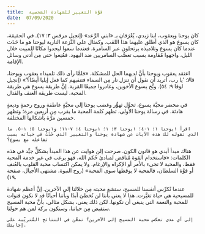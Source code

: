 ```yaml
---
title:  قوَّة التغيير للشهادة الشخصية
date:  07/09/2020
---
```


كان يوحنا ويعقوب، ابنا زبدي، يُعْرَفان بـ «ابني الرَّعد» (إنجيل مرقس ٣: ١٧). في الحقيقة، كان يسوع هو الذي أطلق عليهما هذا اللقب. وكمثال على النَّزعة النارية ليوحنا هو ما حَدَث عندما كان يسوع وتلاميذه يرتحلون عبر السامرة. فعندما سعوا ليجدوا مكانًا للمبيت خلال الليل، واجهوا مُقاومة بسبب تعصُّب السامريين ضد اليهود. فمُنِعوا حتى مِن أدنى وسائل الإقامة.

اعتقد يعقوب ويوحنا بأنَّ لديهما الحل للمشكلة. «فلمَّا رأى ذلك تلميذاه يعقوب ويوحنا، قالا: ’يا رب، أتريد أن نقول أن تنزل نار مِن السماء فتنفيهم كما فعل إيليا أيضًا؟’» (إنجيل لوقا ٩: ٥٤). وبَّخ يسوع الأخوين، وغادروا جميعًا القرية. إنَّ طريقة يسوع هي طريقة المحبة، ليست طريقة العنف والقتال.

في محضر محبَّة يسوع، تحوَّل تهوُّر وغضب يوحنا إلى محبَّةٍ عاطفة وروح رحمةٍ وديعةٍ هادئة. في رسالة يوحنا الأولى، تظهر كلمة المحبة ما يقرب مِن أربعين مرة؛ وتظهر خمسين مرَّة بأشكالها المختلفة.

`اقرأ ١يوحنا ١: ١-٤؛ ١يوحنا ٣: ١؛ ١يوحنا ٤: ٧-١١؛ و١يوحنا ٥: ١-٥. ما الذي تقوله لك هذه الآيات عن شهادة يوحنا والتغيير الذي حَدَثَ في حياته بسبب تفاعله مع يسوع؟`

هناك مبدأ أبدي هو قانون الكون. صرحت إلن هوايت عن هذا المبدأ بشكلٍّ جيِّد في هذه الكلمات: «فاستخدام القوة مُناقض لمبادئ حُكم الله، فهو  يرغب في غير خدمة المحبة فقط، والمحبة لا تجيء بالأمر أو الإكراه والإرغام. ولا يمكن اكتساب محبة القلوب بالعُنف أو قوَّة السلطان، فالمحبة لا يوقظها سوى المحبة» (روح النبوة، مشتهى الأجيال، صفحة ١٩).

عندما نُكرِّس أنفسنا للمسيح، ستشع محبته مِن خلالنا إلى الآخرين. إنَّ أعظم شهادة للمسيحية هي حياة تغيَّرت. هذا لا يعني بأننا لن نُخطئ أبدًا وبأننا أحيانًا قد لا نكون قنوات للمحبة والنعمة التي ينبغي أن نكونها. لكن ذلك يعني، بشكل مثالي، بأنَّ محبة المسيح ستفيض مِن حياتنا، وسنكون بركة لمن هم حولنا.

`إلى أي مدى تعكس محبة المسيح إلى الآخرين؟ تمعَّن في النتائج المُترتِّبة على إجابتك.`